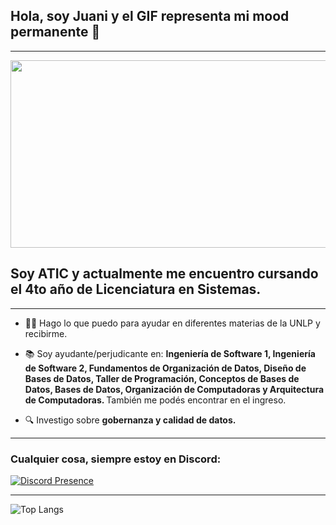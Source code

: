 ## Hola, soy Juani y el GIF representa mi mood permanente 👋

---

<div align="center">
  <img src="https://i.giphy.com/media/v1.Y2lkPTc5MGI3NjExc3lqdm82bnJhZ3hsOHM2bmJ2YmlvZ2V1aG05amowa2J6M3kyNjN4cyZlcD12MV9pbnRlcm5hbF9naWZfYnlfaWQmY3Q9Zw/YqE3jbSQQR6x9g19Kj/giphy.gif" width="600" height="300"/>
</div>

## Soy ATIC y actualmente me encuentro cursando el 4to año de Licenciatura en Sistemas.  

---

- :man_teacher: Hago lo que puedo para ayudar en diferentes materias de la UNLP y recibirme.
  
- :books: Soy ayudante/perjudicante en: <b>Ingeniería de Software 1, Ingeniería de Software 2, Fundamentos de Organización de Datos, Diseño de Bases de Datos, Taller de Programación, Conceptos de Bases de Datos, Bases de Datos, Organización de Computadoras y Arquitectura de Computadoras. </b> También me podés encontrar en el ingreso.
  
- :mag: Investigo sobre <b>gobernanza y calidad de datos.</b>

---


<h3>Cualquier cosa, siempre estoy en Discord:</h3>

[![Discord Presence](https://lanyard.cnrad.dev/api/355550595794337793)](https://discord.com/users/355550595794337793)


--- 
 ![Top Langs](https://github-readme-stats.vercel.app/api/top-langs/?username=notjuanitorres&hide=javascript,css,scss,html&theme=tokyonight)

